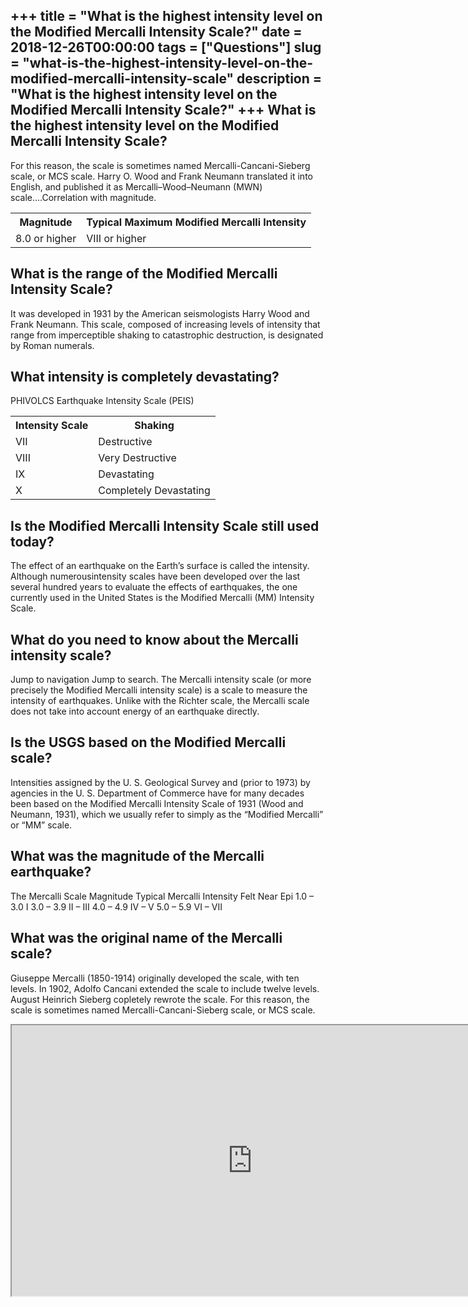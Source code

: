 +++
title = "What is the highest intensity level on the Modified Mercalli Intensity Scale?"
date = 2018-12-26T00:00:00
tags = ["Questions"]
slug = "what-is-the-highest-intensity-level-on-the-modified-mercalli-intensity-scale"
description = "What is the highest intensity level on the Modified Mercalli Intensity Scale?"
+++
What is the highest intensity level on the Modified Mercalli Intensity Scale?
-----------------------------------------------------------------------------

For this reason, the scale is sometimes named Mercalli-Cancani-Sieberg scale, or MCS scale. Harry O. Wood and Frank Neumann translated it into English, and published it as Mercalli–Wood–Neumann (MWN) scale….Correlation with magnitude.

<table><tr><th>Magnitude</th><th>Typical Maximum Modified Mercalli Intensity</th></tr><tr><td>8.0 or higher</td><td>VIII or higher</td></tr></table>

What is the range of the Modified Mercalli Intensity Scale?
-----------------------------------------------------------

It was developed in 1931 by the American seismologists Harry Wood and Frank Neumann. This scale, composed of increasing levels of intensity that range from imperceptible shaking to catastrophic destruction, is designated by Roman numerals.

What intensity is completely devastating?
-----------------------------------------

PHIVOLCS Earthquake Intensity Scale (PEIS)

<table><tr><th>Intensity Scale</th><th>Shaking</th></tr><tr><td>VII</td><td>Destructive</td></tr><tr><td>VIII</td><td>Very Destructive</td></tr><tr><td>IX</td><td>Devastating</td></tr><tr><td>X</td><td>Completely Devastating</td></tr></table>

Is the Modified Mercalli Intensity Scale still used today?
----------------------------------------------------------

The effect of an earthquake on the Earth’s surface is called the intensity. Although numerousintensity scales have been developed over the last several hundred years to evaluate the effects of earthquakes, the one currently used in the United States is the Modified Mercalli (MM) Intensity Scale.

What do you need to know about the Mercalli intensity scale?
------------------------------------------------------------

Jump to navigation Jump to search. The Mercalli intensity scale (or more precisely the Modified Mercalli intensity scale) is a scale to measure the intensity of earthquakes. Unlike with the Richter scale, the Mercalli scale does not take into account energy of an earthquake directly.

Is the USGS based on the Modified Mercalli scale?
-------------------------------------------------

Intensities assigned by the U. S. Geological Survey and (prior to 1973) by agencies in the U. S. Department of Commerce have for many decades been based on the Modified Mercalli Intensity Scale of 1931 (Wood and Neumann, 1931), which we usually refer to simply as the “Modified Mercalli” or “MM” scale.

What was the magnitude of the Mercalli earthquake?
--------------------------------------------------

The Mercalli Scale Magnitude Typical Mercalli Intensity Felt Near Epi 1.0 – 3.0 I 3.0 – 3.9 II – III 4.0 – 4.9 IV – V 5.0 – 5.9 VI – VII

What was the original name of the Mercalli scale?
-------------------------------------------------

Giuseppe Mercalli (1850-1914) originally developed the scale, with ten levels. In 1902, Adolfo Cancani extended the scale to include twelve levels. August Heinrich Sieberg copletely rewrote the scale. For this reason, the scale is sometimes named Mercalli-Cancani-Sieberg scale, or MCS scale.

<iframe allow="accelerometer; autoplay; clipboard-write; encrypted-media; gyroscope; picture-in-picture" allowfullscreen="" class="__youtube_prefs__  epyt-is-override  no-lazyload" data-no-lazy="1" data-origheight="433" data-origwidth="770" data-skipgform_ajax_framebjll="" height="433" id="_ytid_71067" loading="lazy" src="https://www.youtube.com/embed/MexDriLX1gQ?enablejsapi=1&autoplay=0&cc_load_policy=0&cc_lang_pref=&iv_load_policy=1&loop=0&modestbranding=0&rel=1&fs=1&playsinline=0&autohide=2&theme=dark&color=red&controls=1&" title="YouTube player" width="770"></iframe>